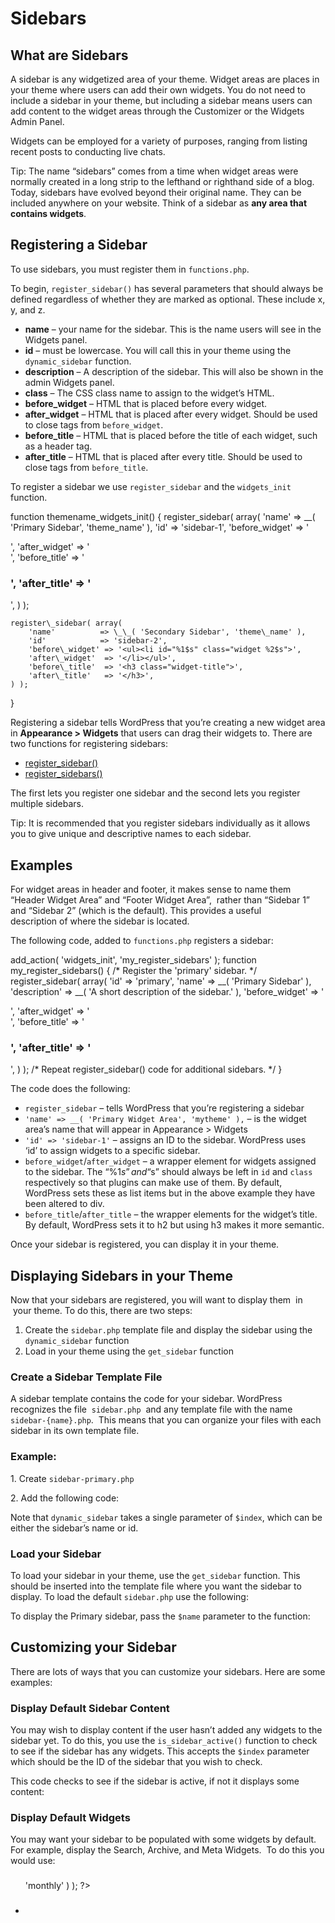 # Sidebars

## What are Sidebars

A sidebar is any widgetized area of your theme. Widget areas are places in your theme where users can add their own widgets. You do not need to include a sidebar in your theme, but including a sidebar means users can add content to the widget areas through the Customizer or the Widgets Admin Panel.

Widgets can be employed for a variety of purposes, ranging from listing recent posts to conducting live chats.

Tip: The name “sidebars” comes from a time when widget areas were normally created in a long strip to the lefthand or righthand side of a blog. Today, sidebars have evolved beyond their original name. They can be included anywhere on your website. Think of a sidebar as **any area that contains widgets**.

## Registering a Sidebar

To use sidebars, you must register them in `functions.php`.

To begin, `register_sidebar()` has several parameters that should always be defined regardless of whether they are marked as optional. These include x, y, and z.

*   **name** – your name for the sidebar. This is the name users will see in the Widgets panel.
*   **id** – must be lowercase. You will call this in your theme using the `dynamic_sidebar` function.
*   **description** – A description of the sidebar. This will also be shown in the admin Widgets panel.
*   **class** – The CSS class name to assign to the widget’s HTML.
*   **before\_widget** – HTML that is placed before every widget.
*   **after\_widget** – HTML that is placed after every widget. Should be used to close tags from `before_widget`.
*   **before\_title** – HTML that is placed before the title of each widget, such as a header tag.
*   **after\_title** – HTML that is placed after every title. Should be used to close tags from `before_title`.

To register a sidebar we use `register_sidebar` and the `widgets_init` function.

function themename\_widgets\_init() {
	register\_sidebar( array(
		'name'          => \_\_( 'Primary Sidebar', 'theme\_name' ),
		'id'            => 'sidebar-1',
		'before\_widget' => '<aside id="%1$s" class="widget %2$s">',
		'after\_widget'  => '</aside>',
		'before\_title'  => '<h3 class="widget-title">',
		'after\_title'   => '</h3>',
	) );

	register\_sidebar( array(
		'name'          => \_\_( 'Secondary Sidebar', 'theme\_name' ),
		'id'            => 'sidebar-2',
		'before\_widget' => '<ul><li id="%1$s" class="widget %2$s">',
		'after\_widget'  => '</li></ul>',
		'before\_title'  => '<h3 class="widget-title">',
		'after\_title'   => '</h3>',
	) );
}

Registering a sidebar tells WordPress that you’re creating a new widget area in **Appearance > Widgets** that users can drag their widgets to. There are two functions for registering sidebars:

*   [register\_sidebar()](https://developer.wordpress.org/reference/functions/register_sidebar/)
*   [register\_sidebars()](https://developer.wordpress.org/reference/functions/register_sidebars/)

The first lets you register one sidebar and the second lets you register multiple sidebars.

Tip: It is recommended that you register sidebars individually as it allows you to give unique and descriptive names to each sidebar.

## Examples

For widget areas in header and footer, it makes sense to name them “Header Widget Area” and “Footer Widget Area”,  rather than “Sidebar 1” and “Sidebar 2” (which is the default). This provides a useful description of where the sidebar is located.

The following code, added to `functions.php` registers a sidebar:

add\_action( 'widgets\_init', 'my\_register\_sidebars' );
function my\_register\_sidebars() {
	/\* Register the 'primary' sidebar. \*/
	register\_sidebar(
		array(
			'id'            => 'primary',
			'name'          => \_\_( 'Primary Sidebar' ),
			'description'   => \_\_( 'A short description of the sidebar.' ),
			'before\_widget' => '<div id="%1$s" class="widget %2$s">',
			'after\_widget'  => '</div>',
			'before\_title'  => '<h3 class="widget-title">',
			'after\_title'   => '</h3>',
		)
	);
	/\* Repeat register\_sidebar() code for additional sidebars. \*/
}

The code does the following:

*   `register_sidebar` – tells WordPress that you’re registering a sidebar
*   `'name' => __( 'Primary Widget Area', 'mytheme' ),` – is the widget area’s name that will appear in Appearance > Widgets
*   `'id' => 'sidebar-1'` – assigns an ID to the sidebar. WordPress uses ‘id’ to assign widgets to a specific sidebar.
*   `before_widget`/`after_widget` – a wrapper element for widgets assigned to the sidebar. The “%1$s” and “%2$s” should always be left in `id` and `class` respectively so that plugins can make use of them. By default, WordPress sets these as list items but in the above example they have been altered to div.
*   `before_title`/`after_title` – the wrapper elements for the widget’s title. By default, WordPress sets it to h2 but using h3 makes it more semantic.

Once your sidebar is registered, you can display it in your theme.

## Displaying Sidebars in your Theme

Now that your sidebars are registered, you will want to display them  in  your theme. To do this, there are two steps:

1.  Create the `sidebar.php` template file and display the sidebar using the `dynamic_sidebar` function
2.  Load in your theme using the `get_sidebar` function

### Create a Sidebar Template File

A sidebar template contains the code for your sidebar. WordPress recognizes the file  `sidebar.php`  and any template file with the name `sidebar-{name}.php`.  This means that you can organize your files with each sidebar in its own template file.

### Example:

1\. Create `sidebar-primary.php`

2\. Add the following code:

<div id="sidebar-primary" class="sidebar">
	<?php dynamic\_sidebar( 'primary' ); ?>
</div>

Note that `dynamic_sidebar` takes a single parameter of `$index`, which can be either the sidebar’s name or id.

### Load your Sidebar

To load your sidebar in your theme, use the `get_sidebar` function. This should be inserted into the template file where you want the sidebar to display. To load the default `sidebar.php` use the following:

<?php get\_sidebar(); ?>

To display the Primary sidebar, pass the `$name` parameter to the function:

<?php get\_sidebar( 'primary' ); ?>

## Customizing your Sidebar

There are lots of ways that you can customize your sidebars. Here are some examples:

### Display Default Sidebar Content

You may wish to display content if the user hasn’t added any widgets to the sidebar yet. To do this, you use the `is_sidebar_active()` function to check to see if the sidebar has any widgets. This accepts the `$index` parameter which should be the ID of the sidebar that you wish to check.

This code checks to see if the sidebar is active, if not it displays some content:

<div id="sidebar-primary" class="sidebar">
	<?php if ( is\_active\_sidebar( 'primary' ) ) : ?>
		<?php dynamic\_sidebar( 'primary' ); ?>
	<?php else : ?>
		<!-- Time to add some widgets! -->
	<?php endif; ?>
</div>

### Display Default Widgets

You may want your sidebar to be populated with some widgets by default. For example, display the Search, Archive, and Meta Widgets.  To do this you would use:

<div id="primary" class="sidebar">
    <?php do\_action( 'before\_sidebar' ); ?>
    <?php if ( ! dynamic\_sidebar( 'sidebar-primary' ) ) : ?>
        <aside id="search" class="widget widget\_search">
           <?php get\_search\_form(); ?>
        </aside>
        <aside id="archives" class"widget">
            <h3 class="widget-title"><?php \_e( 'Archives', 'shape' ); ?></h3>
            <ul>
                <?php wp\_get\_archives( array( 'type' => 'monthly' ) ); ?>
            </ul>
        </aside>
        <aside id="meta" class="widget">
            <h3 class="widget-title"><?php \_e( 'Meta', 'shape' ); ?></h3>
            <ul>
                <?php wp\_register(); ?>
                <li><?php wp\_loginout(); ?></li>
                <?php wp\_meta(); ?>
            </ul>
        </aside>
   <?php endif; ?>
</div>